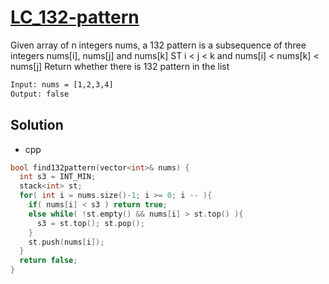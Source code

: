 # [LC_132-pattern](https://leetcode.com/problems/132-pattern)

Given array of n integers nums, a 132 pattern is a subsequence of three integers nums[i], nums[j] and nums[k]
ST i < j < k and nums[i] < nums[k] < nums[j]
Return whether there is 132 pattern in the list

```txt
Input: nums = [1,2,3,4]
Output: false
```

## Solution

* cpp

```cpp
bool find132pattern(vector<int>& nums) {
  int s3 = INT_MIN;
  stack<int> st;
  for( int i = nums.size()-1; i >= 0; i -- ){
    if( nums[i] < s3 ) return true;
    else while( !st.empty() && nums[i] > st.top() ){
      s3 = st.top(); st.pop();
    }
    st.push(nums[i]);
  }
  return false;
}
```
